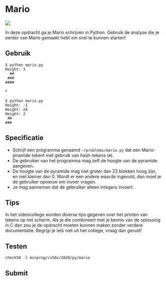 # Mario

![](../../mario/less/pyramid.png)

In deze opdracht ga je Mario schrijven in Python. Gebruik de analyse die je eerder van Mario gemaakt hebt om snel te kunnen starten!

## Gebruik

    $ python mario.py
    Height: 3
      ##
     ###
    ####
^

    $ python mario.py
    Height: -1
    Height: 24
    Height: 2
     ##
    ###

## Specificatie

* Schrijf een programma genaamd `~/problems/mario.py` dat een Mario-piramide tekent met gebruik van hash-tekens (`#`).
* De gebruiker van het programma mag zelf de hoogte van de pyramide aangeven.
* De hoogte van de pyramide mag niet groter dan 23 blokken hoog zijn, en niet kleiner dan 0. Wordt er een andere waarde ingevuld, dan moet je de gebruiker opnieuw om invoer vragen.
* Je mag aannemen dat de gebruiker alleen integers invoert.

## Tips

In het videocollege worden diverse tips gegeven over het printen van tekens op het scherm. Als je die combineert met je kennis van de oplossing in C dan zou je de opdracht moeten kunnen maken zonder verdere documentatie. Begrijp je iets niet uit het college, vraag dan gerust!

## Testen

    check50 -l minprog/cs50x/2020/py/mario

## Submit

